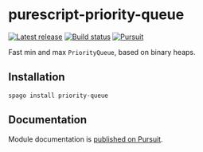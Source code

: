 # purescript-priority-queue

[![Latest release](http://img.shields.io/github/tag/f-f/purescript-priority-queue.svg)](https://github.com/f-f/purescript-priority-queue/tags)
[![Build status](https://github.com/f-f/purescript-priority-queue/workflows/CI/badge.svg?branch=main)](https://github.com/f-f/purescript-priority-queue/actions?query=workflow%3ACI+branch%3Amain)
[![Pursuit](https://pursuit.purescript.org/packages/purescript-priority-queue/badge)](https://pursuit.purescript.org/packages/purescript-priority-queue)

Fast min and max `PriorityQueue`, based on binary heaps.

## Installation

```
spago install priority-queue
```

## Documentation

Module documentation is [published on Pursuit](http://pursuit.purescript.org/packages/purescript-priority-queue).
